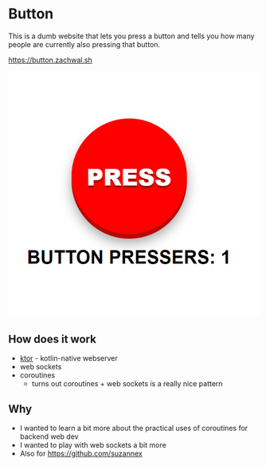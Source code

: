 # Button

This is a dumb website that lets you press a button and tells you how
many people are currently also pressing that button.

https://button.zachwal.sh

![big red button](button.png)

## How does it work

- [ktor](https://ktor.io/) - kotlin-native webserver
- web sockets
- coroutines
  - turns out coroutines + web sockets is a really nice pattern

## Why

- I wanted to learn a bit more about the practical uses of coroutines
for backend web dev
- I wanted to play with web sockets a bit more
- Also for https://github.com/suzannex
